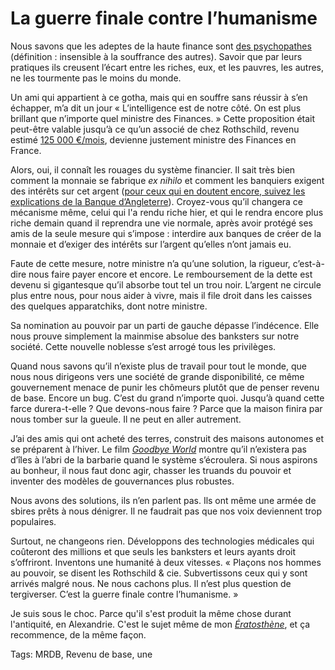 # La guerre finale contre l’humanisme

Nous savons que les adeptes de la haute finance sont [des psychopathes](http://www.amazon.fr/Snakes-Suits-When-Psychopaths-Work/dp/0061147893) (définition : insensible à la souffrance des autres). Savoir que par leurs pratiques ils creusent l’écart entre les riches, eux, et les pauvres, les autres, ne les tourmente pas le moins du monde.

Un ami qui appartient à ce gotha, mais qui en souffre sans réussir à s’en échapper, m’a dit un jour « L’intelligence est de notre côté. On est plus brillant que n’importe quel ministre des Finances. » Cette proposition était peut-être valable jusqu’à ce qu’un associé de chez Rothschild, revenu estimé [125 000 €/mois](https://twitter.com/DionJack2/status/506786028120989696), devienne justement ministre des Finances en France.

Alors, oui, il connaît les rouages du système financier. Il sait très bien comment la monnaie se fabrique *ex nihilo* et comment les banquiers exigent des intérêts sur cet argent ([pour ceux qui en doutent encore, suivez les explications de la Banque d’Angleterre](http://www.bankofengland.co.uk/publications/Documents/quarterlybulletin/2014/qb14q102.pdf)). Croyez-vous qu’il changera ce mécanisme même, celui qui l'a rendu riche hier, et qui le rendra encore plus riche demain quand il reprendra une vie normale, après avoir protégé ses amis de la seule mesure qui s’impose : interdire aux banques de créer de la monnaie et d’exiger des intérêts sur l’argent qu’elles n’ont jamais eu.

Faute de cette mesure, notre ministre n’a qu’une solution, la rigueur, c’est-à-dire nous faire payer encore et encore. Le remboursement de la dette est devenu si gigantesque qu’il absorbe tout tel un trou noir. L’argent ne circule plus entre nous, pour nous aider à vivre, mais il file droit dans les caisses des quelques apparatchiks, dont notre ministre.

Sa nomination au pouvoir par un parti de gauche dépasse l’indécence. Elle nous prouve simplement la mainmise absolue des banksters sur notre société. Cette nouvelle noblesse s’est arrogé tous les privilèges.

Quand nous savons qu’il n’existe plus de travail pour tout le monde, que nous nous dirigeons vers une société de grande disponibilité, ce même gouvernement menace de punir les chômeurs plutôt que de penser revenu de base. Encore un bug. C’est du grand n’importe quoi. Jusqu’à quand cette farce durera-t-elle ? Que devons-nous faire ? Parce que la maison finira par nous tomber sur la gueule. Il ne peut en aller autrement.

J’ai des amis qui ont acheté des terres, construit des maisons autonomes et se préparent à l’hiver. Le film [*Goodbye World*](https://www.youtube.com/watch?v=VlULt_4Oz8w) montre qu’il n’existera pas d’îles à l’abri de la barbarie quand le système s’écroulera. Si nous aspirons au bonheur, il nous faut donc agir, chasser les truands du pouvoir et inventer des modèles de gouvernances plus robustes.

Nous avons des solutions, ils n’en parlent pas. Ils ont même une armée de sbires prêts à nous dénigrer. Il ne faudrait pas que nos voix deviennent trop populaires.

Surtout, ne changeons rien. Développons des technologies médicales qui coûteront des millions et que seuls les banksters et leurs ayants droit s’offriront. Inventons une humanité à deux vitesses. « Plaçons nos hommes au pouvoir, se disent les Rothschild &amp; cie. Subvertissons ceux qui y sont arrivés malgré nous. Ne nous cachons plus. Il n’est plus question de tergiverser. C’est la guerre finale contre l’humanisme. »

Je suis sous le choc. Parce qu'il s'est produit la même chose durant l'antiquité, en Alexandrie. C'est le sujet même de mon [*Ératosthène*](/eratosthene/), et ça recommence, de la même façon.

Tags: MRDB, Revenu de base, une